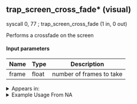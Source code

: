 ## trap_screen_cross_fade* (visual)

syscall 0, 77 ; trap_screen_cross_fade (1 in, 0 out)

Performs a crossfade on the screen

#### Input parameters
| Name | Type | Description
|------|------|------------
| frame   | float   | number of frames to take




<details>
	<summary>Appears in:</summary>

</details>

<details>
	<summary>Example Usage From NA</summary>

</details>

